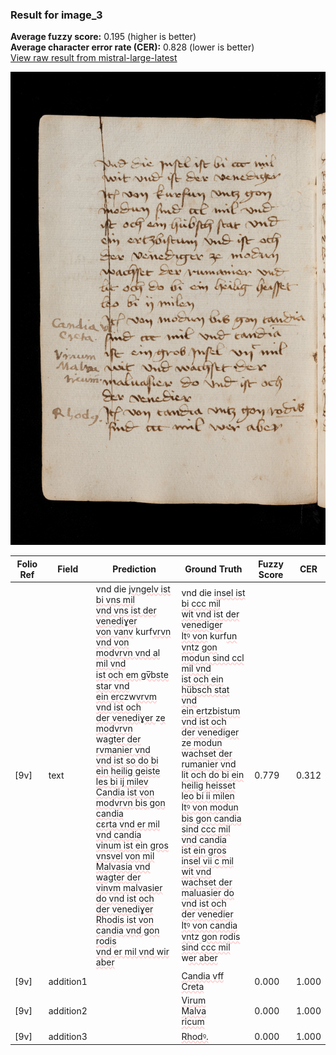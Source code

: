 ### Result for image_3
**Average fuzzy score:** 0.195 (higher is better)<br>**Average character error rate (CER):** 0.828 (lower is better)<br>[View raw result from mistral-large-latest](https://github.com/RISE-UNIBAS/humanities_data_benchmark/blob/main/results/2025-10-24/T0298/request_T0298_image_3.json)

<img src="https://github.com/RISE-UNIBAS/humanities_data_benchmark/blob/main/benchmarks/medieval_manuscripts/images/image_3.jpg?raw=true" alt="image_3" width="800px">

<style>
.diff { text-decoration: underline; text-decoration-color: #ffcccc; text-decoration-style: wavy; }
</style>

| Folio Ref | Field | Prediction | Ground Truth | Fuzzy Score | CER |
|-----------|-------|------------|--------------|-------------|-----|
| [9v] | text | vnd die <span class="diff">jvngelv ist bi vns mil<br>vnd vns ist der venediɣer<br>von vanv</span> kurf<span class="diff">vrvn vnd von<br>modvrvn vnd al mil vnd<br>ist och em gv̅bste star vnd<br> ein erc</span>zw<span class="diff">vrvm vnd ist och<br> der venediɣer </span>z<span class="diff">e modvrvn<br></span>w<span class="diff">agter der rvmanier vnd<br>vnd ist so do bi ein heilig geiste<br>les bi ij milev<br>Candia ist von modvrvn bis gon candia<br>cɛrta vnd er mil vnd candia<br>vinum ist ein gros vnsvel von mil<br>Malvasia vnd wagter der<br>vinvm malvasier do vnd ist och<br>der venediɣer<br>Rhodis ist von candia vnd gon rodis<br>vnd er mil vnd wir aber</span> | vnd die <span class="diff">insel ist bi ccc mil<br> wit vnd ist der venediger<br> Itꝰ von</span> kurf<span class="diff">un vnt</span>z<span class="diff"> gon<br> modun sind ccl mil vnd<br> ist och ein hübsch stat vnd<br> ein ertzbistum vnd ist och<br> der venediger ze modun<br> </span>w<span class="diff">achset der rumanier vnd<br> lit och do bi ein heilig heisset<br> leo bi ii milen<br> Itꝰ von modun bis gon candia<br> sind ccc mil vnd candia<br> ist ein gros insel vii c mil<br> wit vnd wachset der<br> maluasier do vnd ist och<br> der venedier<br> Itꝰ von candia vnt</span>z<span class="diff"> gon rodis<br> sind ccc mil </span>w<span class="diff">er aber</span> | 0.779 | 0.312 |
| [9v] | addition1 |  | <span class="diff">Candia vff<br> Creta</span> | 0.000 | 1.000 |
| [9v] | addition2 |  | <span class="diff">Virum<br> Malva<br> ricum</span> | 0.000 | 1.000 |
| [9v] | addition3 |  | <span class="diff">Rhodꝰ.</span> | 0.000 | 1.000 |
